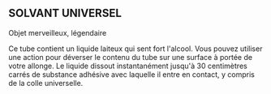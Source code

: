 ## SOLVANT UNIVERSEL

Objet merveilleux, légendaire

Ce tube contient un liquide laiteux qui sent fort l'alcool. Vous
pouvez utiliser une action pour déverser le contenu du tube
sur une surface à portée de votre allonge. Le liquide dissout
instantanément jusqu'à 30 centimètres carrés de substance
adhésive avec laquelle il entre en contact, y compris de la
colle universelle.
